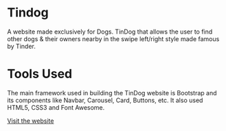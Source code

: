 <h1>Tindog</h1>
<p>A website made exclusively for Dogs. TinDog that allows the user to find other dogs & their owners nearby in the swipe left/right style made famous by Tinder.</p>
<h1>Tools Used</h1>
The main framework used in building the TinDog website is Bootstrap and its components like  Navbar, Carousel, Card, Buttons, etc. It also used HTML5, CSS3 and Font Awesome.
<p><a href= "https://shwe0601.github.io/Tindog/." target="_">Visit the website</a></p>
